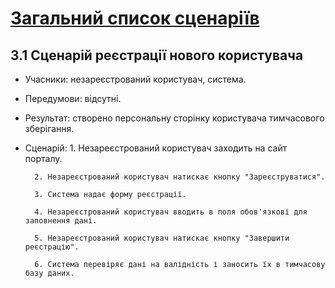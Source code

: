 # [Загальний список сценаріїв](https://github.com/MkZb/ODB/blob/master/doc/requests.md#3-%D1%81%D1%86%D0%B5%D0%BD%D0%B0%D1%80%D1%96%D1%97)
## 3.1 Сценарій реєстрації нового користувача

- Учасники: незареєстрований користувач, система.

- Передумови: відсутні.

- Результат: створено персональну сторінку користувача тимчасового зберігання.

- Сценарій:
		1. Незареєстрований користувач заходить на сайт порталу.
		
		2. Незареєстрований користувач натискає кнопку "Зареєструватися".
		
		3. Система надає форму реєстрації.
		
		4. Незареєстрований користувач вводить в поля обов'язкові для заповнення дані.
		
		5. Незареєстрований користувач натискає кнопку "Завершити реєстрацію".
		
		6. Система перевіряє дані на валідність і заносить їх в тимчасову базу даних.
		
